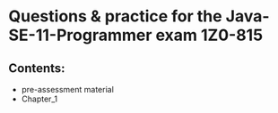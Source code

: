 # Questions & practice for the Java-SE-11-Programmer exam 1Z0-815

## Contents: 
- pre-assessment material 
- Chapter_1
